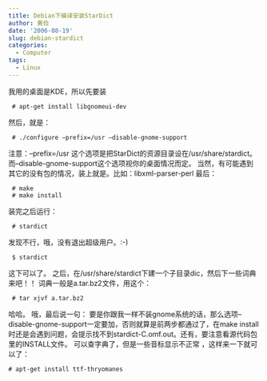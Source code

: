 ```yaml
---
title: Debian下编译安装StarDict
author: 黄俭
date: '2006-08-19'
slug: debian-stardict
categories:
  - Computer
tags:
  - Linux
---
```


我用的桌面是KDE，所以先要装

 ```shell
  # apt-get install libgnomeui-dev
 ```
然后，就是：

 ```shell
  # ./configure –prefix=/usr –disable-gnome-support
 ```

注意：–prefix=/usr 这个选项是把StarDict的资源目录设在/usr/share/stardict。而–disable-gnome-support这个选项视你的桌面情况而定。
当然，有可能遇到其它的没有包的情况，装上就是。比如：libxml-parser-perl
最后：

 ```shell
  # make
  # make install
 ```

装完之后运行：
  
 ```shell
  # stardict
 ```
发现不行，哦，没有退出超级用户。:-)
 ```shell
  $ stardict
 ```
这下可以了。
之后，在/usr/share/stardict下建一个子目录dic，然后下一些词典来吧！！
词典一般是a.tar.bz2文件，用这个：
  
 ```shell
  # tar xjvf a.tar.bz2
 ```
哈哈。
哦，最后说一句：
要是你跟我一样不装gnome系统的话，那么选项–disable-gnome-support一定要加，否则就算是前两步都通过了，在make install时还是会遇到问题，会提示找不到stardict-C.omf.out。还有，要注意看源代码包里的INSTALL文件。
可以查字典了，但是一些音标显示不正常 ，这样来一下就可以了：

 ```shell
 # apt-get install ttf-thryomanes
 ```